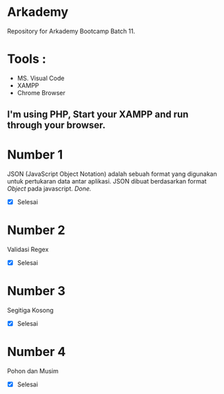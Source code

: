 # Arkademy
Repository for Arkademy Bootcamp Batch 11.

# Tools :
- MS. Visual Code
- XAMPP
- Chrome Browser

## I'm using PHP, Start your XAMPP and run through your browser. 

# Number 1
JSON (JavaScript Object Notation) adalah sebuah format yang digunakan untuk pertukaran data antar aplikasi. JSON dibuat berdasarkan format *Object* pada javascript.
*Done.*
- [x] Selesai
# Number 2
Validasi Regex
- [x] Selesai
# Number 3
Segitiga Kosong
- [x] Selesai
# Number 4
Pohon dan Musim
- [x] Selesai

